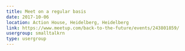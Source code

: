 ```yaml
---
title: Meet on a regular basis
date: 2017-10-06
location: Action House, Heidelberg, Heidelberg
link: https://www.meetup.com/back-to-the-future/events/243801859/
usergroup: smalltalkrn
type: usergroup
---
```

